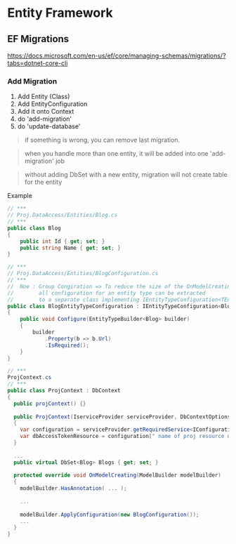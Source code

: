 # Entity Framework

## EF Migrations
https://docs.microsoft.com/en-us/ef/core/managing-schemas/migrations/?tabs=dotnet-core-cli

### Add Migration
1) Add Entity (Class)
2) Add EntityConfiguration 
3) Add it onto Context
4) do 'add-migration'
5) do 'update-database'

> if something is wrong, you can remove last migration.

> when you handle more than one entity, it will be added into one 'add-migration' job

> without adding DbSet with a new entity, migration will not create table for the entity

Example
```c#
// ***
// Proj.DataAccess/Entities/Blog.cs
// ***
public class Blog
{
    public int Id { get; set; }
    public string Name { get; set; }
}

// ***
// Proj.DataAccess/Entities/BlogConfiguration.cs
// ***
//  Noe : Group Congiration => To reduce the size of the OnModelCreating method 
//        all configuration for an entity type can be extracted 
//        to a separate class implementing IEntityTypeConfiguration<TEntity>.
public class BlogEntityTypeConfiguration : IEntityTypeConfiguration<Blog>
{
    public void Configure(EntityTypeBuilder<Blog> builder)
    {
        builder
            .Property(b => b.Url)
            .IsRequired();
    }
}

// ***
ProjContext.cs
// ***
public class ProjContext : DbContext
{
  public projContext() {}
  
  public ProjContext(IserviceProvider serviceProvider, DbContextOptions<ProjContext> options) : base(options)
  {
    var configuration = serviceProvider.getRequiredService<IConfigurationRoot>();
    var dbAccessTokenResource = configuration[" name of proj resource definition "];
  }
  
  ...
  public virtual DbSet<Blog> Blogs { get; set; }
  
  protected override void OnModelCreating(ModelBuilder modelBuilder)
  {
    modelBuilder.HasAnnotation( ... );
    
    ...
    
    modelBuilder.ApplyConfiguration(new BlogConfiguration());
    ...
  }
}
```

